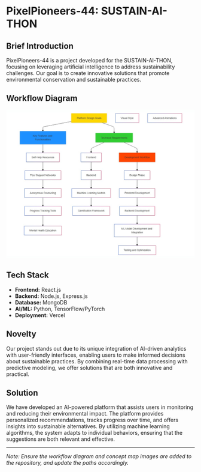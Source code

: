 # PixelPioneers-44: SUSTAIN-AI-THON

## Brief Introduction

PixelPioneers-44 is a project developed for the SUSTAIN-AI-THON, focusing on leveraging artificial intelligence to address sustainability challenges. Our goal is to create innovative solutions that promote environmental conservation and sustainable practices.

## Workflow Diagram

![Workflow Diagram](https://github.com/SAIKRISHNA2005/PixelPioneers-44-SUSTAIN-AI-THON/blob/main/workflow%20diag.jpg)

## Tech Stack

- **Frontend:** React.js
- **Backend:** Node.js, Express.js
- **Database:** MongoDB
- **AI/ML:** Python, TensorFlow/PyTorch
- **Deployment:** Vercel

## Novelty

Our project stands out due to its unique integration of AI-driven analytics with user-friendly interfaces, enabling users to make informed decisions about sustainable practices. By combining real-time data processing with predictive modeling, we offer solutions that are both innovative and practical.

## Solution

We have developed an AI-powered platform that assists users in monitoring and reducing their environmental impact. The platform provides personalized recommendations, tracks progress over time, and offers insights into sustainable alternatives. By utilizing machine learning algorithms, the system adapts to individual behaviors, ensuring that the suggestions are both relevant and effective.

---

*Note: Ensure the workflow diagram and concept map images are added to the repository, and update the paths accordingly.*
